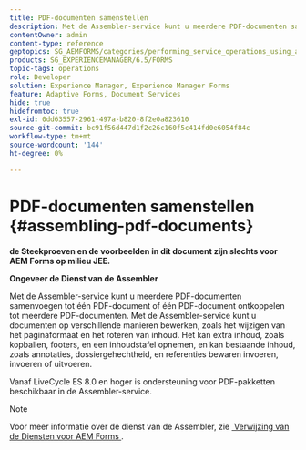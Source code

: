 ```yaml
---
title: PDF-documenten samenstellen
description: Met de Assembler-service kunt u meerdere PDF-documenten samenvoegen tot één PDF-document of één PDF-document desassembleren tot meerdere PDF-documenten.
contentOwner: admin
content-type: reference
geptopics: SG_AEMFORMS/categories/performing_service_operations_using_apis
products: SG_EXPERIENCEMANAGER/6.5/FORMS
topic-tags: operations
role: Developer
solution: Experience Manager, Experience Manager Forms
feature: Adaptive Forms, Document Services
hide: true
hidefromtoc: true
exl-id: 0dd63557-2961-497a-b820-8f2e0a823610
source-git-commit: bc91f56d447d1f2c26c160f5c414fd0e6054f84c
workflow-type: tm+mt
source-wordcount: '144'
ht-degree: 0%

---
```


# PDF-documenten samenstellen {#assembling-pdf-documents}

**de Steekproeven en de voorbeelden in dit document zijn slechts voor AEM Forms op milieu JEE.**

**Ongeveer de Dienst van de Assembler**

Met de Assembler-service kunt u meerdere PDF-documenten samenvoegen tot één PDF-document of één PDF-document ontkoppelen tot meerdere PDF-documenten. Met de Assembler-service kunt u documenten op verschillende manieren bewerken, zoals het wijzigen van het paginaformaat en het roteren van inhoud. Het kan extra inhoud, zoals kopballen, footers, en een inhoudstafel opnemen, en kan bestaande inhoud, zoals annotaties, dossiergehechtheid, en referenties bewaren invoeren, invoeren of uitvoeren.

Vanaf LiveCycle ES 8.0 en hoger is ondersteuning voor PDF-pakketten beschikbaar in de Assembler-service.

>[!NOTE]
>
>Voor meer informatie over de dienst van de Assembler, zie [&#x200B; Verwijzing van de Diensten voor AEM Forms &#x200B;](https://www.adobe.com/go/learn_aemforms_services_63).
